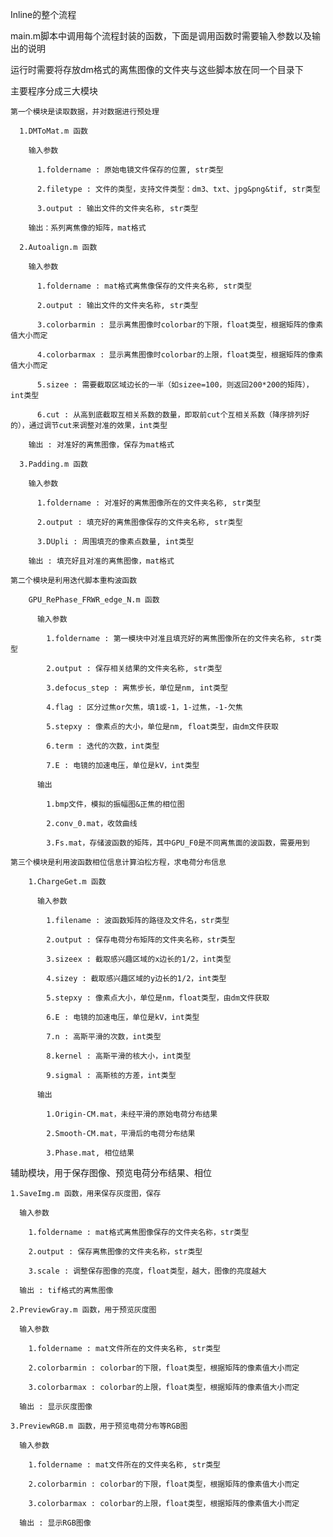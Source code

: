 Inline的整个流程

main.m脚本中调用每个流程封装的函数，下面是调用函数时需要输入参数以及输出的说明

运行时需要将存放dm格式的离焦图像的文件夹与这些脚本放在同一个目录下

主要程序分成三大模块

    第一个模块是读取数据，并对数据进行预处理

      1.DMToMat.m 函数
  
        输入参数
    
          1.foldername : 原始电镜文件保存的位置, str类型
      
          2.filetype : 文件的类型，支持文件类型：dm3、txt、jpg&png&tif, str类型
      
          3.output : 输出文件的文件夹名称, str类型
      
        输出：系列离焦像的矩阵，mat格式
    
      2.Autoalign.m 函数
  
        输入参数
      
          1.foldername : mat格式离焦像保存的文件夹名称, str类型
      
          2.output : 输出文件的文件夹名称, str类型
      
          3.colorbarmin : 显示离焦图像时colorbar的下限，float类型，根据矩阵的像素值大小而定
      
          4.colorbarmax : 显示离焦图像时colorbar的上限，float类型，根据矩阵的像素值大小而定
      
          5.sizee : 需要截取区域边长的一半（如sizee=100，则返回200*200的矩阵），int类型
      
          6.cut : 从高到底截取互相关系数的数量，即取前cut个互相关系数（降序排列好的），通过调节cut来调整对准的效果，int类型
      
        输出 : 对准好的离焦图像，保存为mat格式
  
      3.Padding.m 函数
    
        输入参数
      
          1.foldername : 对准好的离焦图像所在的文件夹名称, str类型
      
          2.output : 填充好的离焦图像保存的文件夹名称, str类型
      
          3.DUpli : 周围填充的像素点数量, int类型
    
        输出 : 填充好且对准的离焦图像，mat格式
  
    第二个模块是利用迭代脚本重构波函数
        
        GPU_RePhase_FRWR_edge_N.m 函数
          
          输入参数
            
            1.foldername : 第一模块中对准且填充好的离焦图像所在的文件夹名称, str类型
            
            2.output : 保存相关结果的文件夹名称, str类型
            
            3.defocus_step : 离焦步长，单位是nm, int类型
            
            4.flag : 区分过焦or欠焦，填1或-1，1-过焦，-1-欠焦
            
            5.stepxy : 像素点的大小，单位是nm, float类型，由dm文件获取
            
            6.term : 迭代的次数，int类型
            
            7.E : 电镜的加速电压，单位是kV，int类型
          
          输出
            
            1.bmp文件，模拟的振幅图&正焦的相位图
            
            2.conv_0.mat，收敛曲线
            
            3.Fs.mat，存储波函数的矩阵，其中GPU_F0是不同离焦面的波函数，需要用到
      
    第三个模块是利用波函数相位信息计算泊松方程，求电荷分布信息
        
        1.ChargeGet.m 函数
          
          输入参数
            
            1.filename : 波函数矩阵的路径及文件名，str类型
            
            2.output : 保存电荷分布矩阵的文件夹名称，str类型
            
            3.sizeex : 截取感兴趣区域的x边长的1/2，int类型
            
            4.sizey : 截取感兴趣区域的y边长的1/2，int类型
            
            5.stepxy : 像素点大小，单位是nm，float类型，由dm文件获取
            
            6.E : 电镜的加速电压，单位是kV，int类型
            
            7.n : 高斯平滑的次数，int类型
            
            8.kernel : 高斯平滑的核大小，int类型
            
            9.sigmal : 高斯核的方差，int类型
            
          输出
            
            1.Origin-CM.mat，未经平滑的原始电荷分布结果
            
            2.Smooth-CM.mat，平滑后的电荷分布结果
            
            3.Phase.mat, 相位结果
  辅助模块，用于保存图像、预览电荷分布结果、相位
    
    1.SaveImg.m 函数，用来保存灰度图，保存
      
      输入参数
        
        1.foldername : mat格式离焦图像保存的文件夹名称，str类型
        
        2.output : 保存离焦图像的文件夹名称，str类型
        
        3.scale : 调整保存图像的亮度，float类型，越大，图像的亮度越大
      
      输出 : tif格式的离焦图像
    
    2.PreviewGray.m 函数，用于预览灰度图
      
      输入参数
        
        1.foldername : mat文件所在的文件夹名称, str类型
        
        2.colorbarmin : colorbar的下限，float类型，根据矩阵的像素值大小而定
        
        3.colorbarmax : colorbar的上限，float类型，根据矩阵的像素值大小而定
        
      输出 : 显示灰度图像
    
    3.PreviewRGB.m 函数，用于预览电荷分布等RGB图
    
      输入参数
        
        1.foldername : mat文件所在的文件夹名称, str类型
        
        2.colorbarmin : colorbar的下限，float类型，根据矩阵的像素值大小而定
        
        3.colorbarmax : colorbar的上限，float类型，根据矩阵的像素值大小而定
      
      输出 : 显示RGB图像

